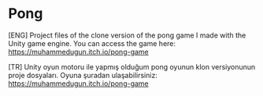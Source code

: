 # Pong
[ENG]
Project files of the clone version of the pong game I made with the Unity game engine.
You can access the game here: https://muhammedugun.itch.io/pong-game

[TR]
Unity oyun motoru ile yapmış olduğum pong oyunun klon versiyonunun proje dosyaları.
Oyuna şuradan ulaşabilirsiniz: https://muhammedugun.itch.io/pong-game
